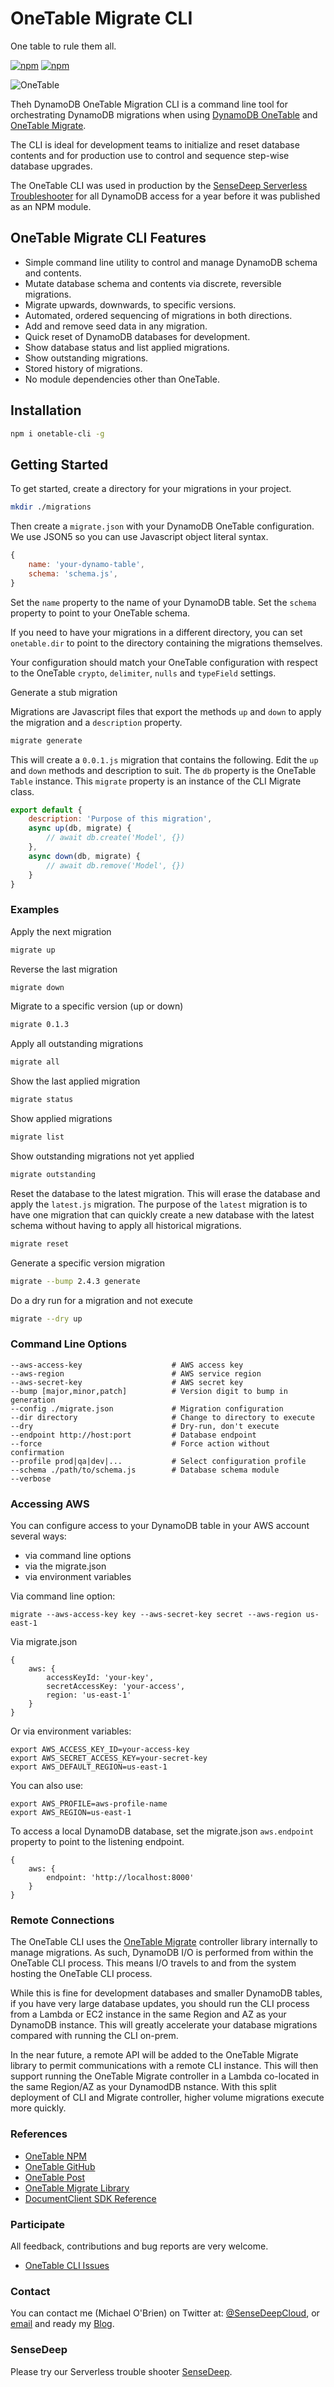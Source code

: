 # OneTable Migrate CLI
One table to rule them all.

[![npm](https://img.shields.io/npm/v/onetable-cli.svg)](https://www.npmjs.com/package/onetable-cli)
[![npm](https://img.shields.io/npm/l/onetable-cli.svg)](https://www.npmjs.com/package/onetable-cli)

![OneTable](https://www.sensedeep.com/images/ring.png)

Theh DynamoDB OneTable Migration CLI is a command line tool for orchestrating DynamoDB migrations when using [DynamoDB OneTable](https://www.npmjs.com/package/dynamodb-onetable) and [OneTable Migrate](https://www.npmjs.com/package/onetable-migrate).

The CLI is ideal for development teams to initialize and reset database contents and for production use to control and sequence step-wise database upgrades.

The OneTable CLI was used in production by the [SenseDeep Serverless Troubleshooter](https://www.sensedeep.com/) for all DynamoDB access for a year before it was published as an NPM module.

## OneTable Migrate CLI Features

* Simple command line utility to control and manage DynamoDB schema and contents.
* Mutate database schema and contents via discrete, reversible migrations.
* Migrate upwards, downwards, to specific versions.
* Automated, ordered sequencing of migrations in both directions.
* Add and remove seed data in any migration.
* Quick reset of DynamoDB databases for development.
* Show database status and list applied migrations.
* Show outstanding migrations.
* Stored history of migrations.
* No module dependencies other than OneTable.

## Installation

```sh
npm i onetable-cli -g
```

## Getting Started

To get started, create a directory for your migrations in your project.

```sh
mkdir ./migrations
```

Then create a `migrate.json` with your DynamoDB OneTable configuration. We use JSON5 so you can use Javascript object literal syntax.

```javascript
{
    name: 'your-dynamo-table',
    schema: 'schema.js',
}
```

Set the `name` property to the name of your DynamoDB table. Set the `schema` property to point to your OneTable schema.

If you need to have your migrations in a different directory, you can set `onetable.dir` to point to the directory containing the migrations themselves.

Your configuration should match your OneTable configuration with respect to the OneTable `crypto`, `delimiter`, `nulls` and `typeField` settings.

Generate a stub migration

Migrations are Javascript files that export the methods `up` and `down` to apply the migration and a `description` property.

```sh
migrate generate
```

This will create a `0.0.1.js` migration that contains the following. Edit the `up` and `down` methods and description to suit.
The `db` property is the OneTable `Table` instance. This `migrate` property is an instance of the CLI Migrate class.

```javascript
export default {
    description: 'Purpose of this migration',
    async up(db, migrate) {
        // await db.create('Model', {})
    },
    async down(db, migrate) {
        // await db.remove('Model', {})
    }
}
```

### Examples

Apply the next migration

```sh
migrate up
```

Reverse the last migration

```sh
migrate down
```

Migrate to a specific version (up or down)

```sh
migrate 0.1.3
```

Apply all outstanding migrations

```sh
migrate all
```

Show the last applied migration

```sh
migrate status
```

Show applied migrations

```sh
migrate list
```

Show outstanding migrations not yet applied

```sh
migrate outstanding
```

Reset the database to the latest migration. This will erase the database and apply the `latest.js` migration. The purpose of the `latest` migration is to have one migration that can quickly create a new database with the latest schema without having to apply all historical migrations.

```sh
migrate reset
```

Generate a specific version migration

```sh
migrate --bump 2.4.3 generate
```

Do a dry run for a migration and not execute

```sh
migrate --dry up
```

### Command Line Options

```
--aws-access-key                    # AWS access key
--aws-region                        # AWS service region
--aws-secret-key                    # AWS secret key
--bump [major,minor,patch]          # Version digit to bump in generation
--config ./migrate.json             # Migration configuration
--dir directory                     # Change to directory to execute
--dry                               # Dry-run, don't execute
--endpoint http://host:port         # Database endpoint
--force                             # Force action without confirmation
--profile prod|qa|dev|...           # Select configuration profile
--schema ./path/to/schema.js        # Database schema module
--verbose
```


### Accessing AWS

You can configure access to your DynamoDB table in your AWS account several ways:

* via command line options
* via the migrate.json
* via environment variables

Via command line option:

```
migrate --aws-access-key key --aws-secret-key secret --aws-region us-east-1
```

Via migrate.json
```
{
    aws: {
        accessKeyId: 'your-key',
        secretAccessKey: 'your-access',
        region: 'us-east-1'
    }
}
```

Or via environment variables:

```
export AWS_ACCESS_KEY_ID=your-access-key
export AWS_SECRET_ACCESS_KEY=your-secret-key
export AWS_DEFAULT_REGION=us-east-1
```

You can also use:
```
export AWS_PROFILE=aws-profile-name
export AWS_REGION=us-east-1
```

To access a local DynamoDB database, set the migrate.json `aws.endpoint` property to point to the listening endpoint.

```
{
    aws: {
        endpoint: 'http://localhost:8000'
    }
}
```

### Remote Connections

The OneTable CLI uses the [OneTable Migrate](https://www.npmjs.com/package/onetable-migrate) controller library internally to manage migrations. As such, DynamoDB I/O is performed from within the OneTable CLI process. This means I/O travels to and from the system hosting the OneTable CLI process.

While this is fine for development databases and smaller DynamoDB tables, if you have very large database updates, you should run the CLI process from a Lambda or EC2 instance in the same Region and AZ as your DynamoDB instance. This will greatly accelerate your database migrations compared with running the CLI on-prem.

In the near future, a remote API will be added to the OneTable Migrate library to permit communications with a remote CLI instance. This will then support running the OneTable Migrate controller in a Lambda co-located in the same Region/AZ as your DynamodDB nstance. With this split deployment of CLI and Migrate controller, higher volume migrations execute more quickly.

### References

- [OneTable NPM](https://www.npmjs.com/package/dynamodb-onetable)
- [OneTable GitHub](https://github.com/sensedeep/dynamodb-onetable)
- [OneTable Post](https://www.sensedeep.com/blog/posts/2020/dynamodb-onetable.html)
- [OneTable Migrate Library](https://www.npmjs.com/package/onetable-migrate)
- [DocumentClient SDK Reference](https://docs.aws.amazon.com/AWSJavaScriptSDK/latest/AWS/DynamoDB/DocumentClient.html)

### Participate

All feedback, contributions and bug reports are very welcome.

* [OneTable CLI Issues](https://github.com/sensedeep/onetable-cli/issues)

### Contact

You can contact me (Michael O'Brien) on Twitter at: [@SenseDeepCloud](https://twitter.com/SenseDeepCloud), or [email](mob-pub-18@sensedeep.com) and ready my [Blog](https://www.sensedeep.com/blog).

### SenseDeep

Please try our Serverless trouble shooter [SenseDeep](https://www.sensedeep.com/).
